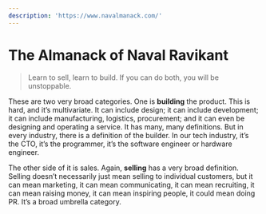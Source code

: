 ```yaml
---
description: 'https://www.navalmanack.com/'
---
```


# The Almanack of Naval Ravikant

> Learn to sell, learn to build. If you can do both, you will be unstoppable.

These are two very broad categories. One is **building** the product. This is hard, and it’s multivariate. It can include design; it can include development; it can include manufacturing, logistics, procurement; and it can even be designing and operating a service. It has many, many definitions. But in every industry, there is a definition of the builder. In our tech industry, it’s the CTO, it’s the programmer, it’s the software engineer or hardware engineer.

The other side of it is sales. Again, **selling** has a very broad definition. Selling doesn’t necessarily just mean selling to individual customers, but it can mean marketing, it can mean communicating, it can mean recruiting, it can mean raising money, it can mean inspiring people, it could mean doing PR. It’s a broad umbrella category.

